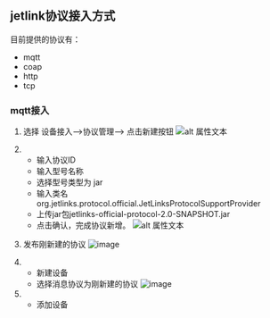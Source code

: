 ## jetlink协议接入方式
目前提供的协议有：
* mqtt
* coap
* http
* tcp
### mqtt接入
1. 选择 设备接入-->协议管理--> 点击新建按钮
![alt 属性文本](http://doc.jetlinks.cn/assets/img/new-protocol.878fbbf2.png)
2. - 输入协议ID
   -  输入型号名称
   - 选择型号类型为 jar
   - 输入类名org.jetlinks.protocol.official.JetLinksProtocolSupportProvider
   - 上传jar包jetlinks-official-protocol-2.0-SNAPSHOT.jar
   - 点击确认，完成协议新增。
![alt 属性文本](http://doc.jetlinks.cn/assets/img/product-protocol.c07eaa2e.png)
3. 发布刚新建的协议
![image](https://user-images.githubusercontent.com/18349925/142365934-cb7a6114-9b41-4c18-b497-b1c4677dbcb4.png)

4.
   -  新建设备
   -  选择消息协议为刚新建的协议
![image](https://user-images.githubusercontent.com/18349925/142365521-114d1060-5c78-4f4a-9065-eaeb1befba71.png)
5. 
   -  添加设备
